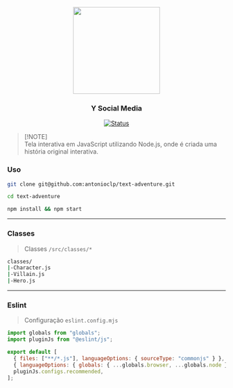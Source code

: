 <p align="center">
  <img src="https://cdn-icons-png.flaticon.com/512/270/270006.png" width="200">
</p>

<h3 align="center">Y Social Media</h3>

<div align="center">

[![Status](https://img.shields.io/badge/status-active-success.svg)](https://github.com/antonioclp/text-adventure)

</div>

> [!NOTE]\
> Tela interativa em JavaScript utilizando Node.js, onde é criada uma história original interativa.

### Uso

```bash
git clone git@github.com:antonioclp/text-adventure.git

cd text-adventure

npm install && npm start
```


---

### Classes

> Classes `/src/classes/*`

```bash
classes/
|-Character.js
|-Villain.js
|-Hero.js
```

---

### Eslint

> Configuração `eslint.config.mjs`

```mjs
import globals from "globals";
import pluginJs from "@eslint/js";

export default [
  { files: ["**/*.js"], languageOptions: { sourceType: "commonjs" } },
  { languageOptions: { globals: { ...globals.browser, ...globals.node } } },
  pluginJs.configs.recommended,
];
```
